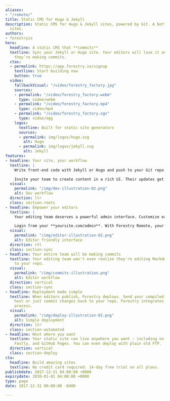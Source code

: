 ```yaml
---
aliases:
- "/remote/"
title: Static CMS for Hugo & Jekyll
description: Static CMS for Hugo & Jekyll sites, powered by Git. A better way to build
  sites.
authors:
- forestryio
hero:
  headline: A static CMS that **commits**
  textline: Sync your Jekyll or Hugo site. Your editors will love it and won’t realize
    they’re making commits.
  ctas:
  - permalink: https://app.forestry.io/signup
    textline: Start building now
    button: true
  video:
    fallbackVisual: "/video/forestry_factory.jpg"
    sources:
    - permalink: "/video/forestry_factory.webm"
      type: video/webm
    - permalink: "/video/forestry_factory.mp4"
      type: video/mp4
    - permalink: "/video/forestry_factory.ogv"
      type: video/ogg
    logos:
      textline: Built for static site generators
      sources:
      - permalink: img/logos/hugo.svg
        alt: Hugo
      - permalink: img/logos/jekyll.svg
        alt: Jekyll
features:
- headline: Your site, your workflow
  textline: |
    Write front-end code with Jekyll or Hugo and push to your Git repo. Forestry will pull in your commits and update the CMS.

    Invite your team to create content in a rich UI. Their updates get committed back without merge conflicts.
  visual:
    permalink: "/img/dev-illustration-02.png"
    alt: Dev workflow
  direction: ltr
  class: section-roots
- headline: Empower your editors
  textline: |
    Your editing team deserves a powerful admin interface. Customize each page with Forestry's rich editing fields.

    Login from your **yoursite.com/admin**. With Forestry Remote, your site will transcend static.
  visual:
    permalink: "/img/editor-illustration-02.png"
    alt: Editor friendly interface
  direction: rtl
  class: section-sync
- headline: Your entire team will be making commits
  textline: Your editing team won't even realize they're editing Markdown and committing
    to your repo.
  visual:
    permalink: "/img/commits-illustration.png"
    alt: Editor workflow
  direction: vertical
  class: section-sync
- headline: Deployment made simple
  textline: When editors publish, Forestry deploys. Send your compiled site to your
    host or just commit changes back to your repo. Forestry integrates with your deployment
    process.
  visual:
    permalink: "/img/deploy-illustration-02.png"
    alt: Simple deployment
  direction: ltr
  class: section-automated
- headline: Host where you want
  textline: Your static site can live anywhere you want — including on Amazon S3,
    Fastly, and GitHub Pages. You can even deploy with plain old FTP.
  direction: vertical
  class: section-deploy
cta:
  headline: Build amazing sites
  textline: No credit card required. 14-day free trial on all plans.
publishdate: 2017-12-31 04:00:00 +0000
expirydate: 2030-01-01 04:00:00 +0000
type: page
date: 2017-12-31 00:00:00 -0400

---
```

